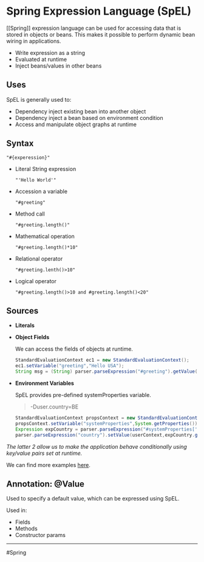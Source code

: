 # Spring Expression Language (SpEL)

[[Spring]] expression language can be used for accessing data that is stored in objects or beans.
This makes it possible to perform dynamic bean wiring in applications.

- Write expression as a string
- Evaluated at runtime
- Inject beans/values in other beans

## Uses

SpEL is generally used to:
- Dependency inject existing bean into another object
- Dependency inject a bean based on environment condition
- Access and manipulate object graphs at runtime

## Syntax

```
"#{experession}"
```

- Literal String expression
  
  ```
  "'Hello World'"
  ```

- Accession a variable

  ```
  "#greeting"
  ```

- Method call

  ```
  "#greeting.length()"
  ```

- Mathematical operation

  ```
  "#greeting.length()*10"
  ```
  
- Relational operator

  ```
  "#greeting.lenth()>10"
  ```

- Logical operator

  ```
  "#greeting.length()>10 and #greeting.length()<20"
  ```
  
## Sources

- **Literals**
- **Object Fields**

  We can access the fields of objects at runtime.

  ```java
  StandardEvaluationContext ec1 = new StandardEvaluationContext();
  ec1.setVariable("greeting","Hello USA");
  String msg = (String) parser.parseExpression("#greeting").getValue(ec1);
  ```

- **Environment Variables**

  SpEL provides pre-defined systemProperties variable.

  > -Duser.country=BE

  ```java
  StandardEvaluationContext propsContext = new StandardEvaluationContext();
  propsContext.setVariable("systemProperties",System.getProperties());
  Expression expCountry = parser.parseExpression("#systemProperties['user.country']");
  parser.parseExpression("country").setValue(userContext,expCountry.getValue(propsContext));
  ```

*The latter 2 allow us to make the application behave conditionally using key/value pairs set at runtime.*

We can find more examples [here](https://www.baeldung.com/spring-expression-language).

## Annotation: @Value

Used to specify a default value, which can be expressed using SpEL.

Used in:
- Fields
- Methods
- Constructor params


---
#Spring